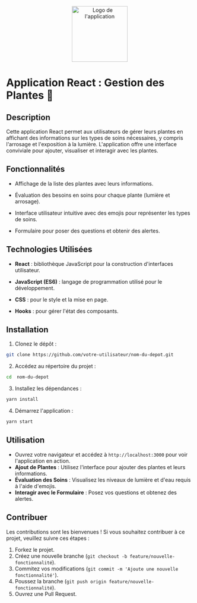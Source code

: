 <div style="text-align: center;"> <img src="src/assets/logos/nom_du_logo.png" alt="Logo de l'application" width="150" /> </div>

# Application React : Gestion des Plantes 🌱

## Description

Cette application React permet aux utilisateurs de gérer leurs plantes en affichant des informations sur les types de soins nécessaires, y compris l'arrosage et l'exposition à la lumière. L'application offre une interface conviviale pour ajouter, visualiser et interagir avec les plantes.

## Fonctionnalités

- Affichage de la liste des plantes avec leurs informations.

- Évaluation des besoins en soins pour chaque plante (lumière et arrosage).

- Interface utilisateur intuitive avec des emojis pour représenter les types de soins.

- Formulaire pour poser des questions et obtenir des alertes.

## Technologies Utilisées

- **React** : bibliothèque JavaScript pour la construction d'interfaces utilisateur.

- **JavaScript (ES6)** : langage de programmation utilisé pour le développement.

- **CSS** : pour le style et la mise en page.

- **Hooks** : pour gérer l'état des composants.

## Installation

1. Clonez le dépôt :

```bash
git clone https://github.com/votre-utilisateur/nom-du-depot.git
```

2. Accédez au répertoire du projet :

```bash
cd  nom-du-depot
```

3. Installez les dépendances :

```bash
yarn install
```

4. Démarrez l'application :

```bash
yarn start
```

## Utilisation

- Ouvrez votre navigateur et accédez à `http://localhost:3000` pour voir l'application en action.
- **Ajout de Plantes** : Utilisez l'interface pour ajouter des plantes et leurs informations.
- **Évaluation des Soins** : Visualisez les niveaux de lumière et d'eau requis à l'aide d'emojis.
- **Interagir avec le Formulaire** : Posez vos questions et obtenez des alertes.

## Contribuer

Les contributions sont les bienvenues ! Si vous souhaitez contribuer à ce projet, veuillez suivre ces étapes :

1.  Forkez le projet.
2.  Créez une nouvelle branche (`git checkout -b feature/nouvelle-fonctionnalité`).
3.  Commitez vos modifications (`git commit -m 'Ajoute une nouvelle fonctionnalité'`).
4.  Poussez la branche (`git push origin feature/nouvelle-fonctionnalité`).
5.  Ouvrez une Pull Request.
